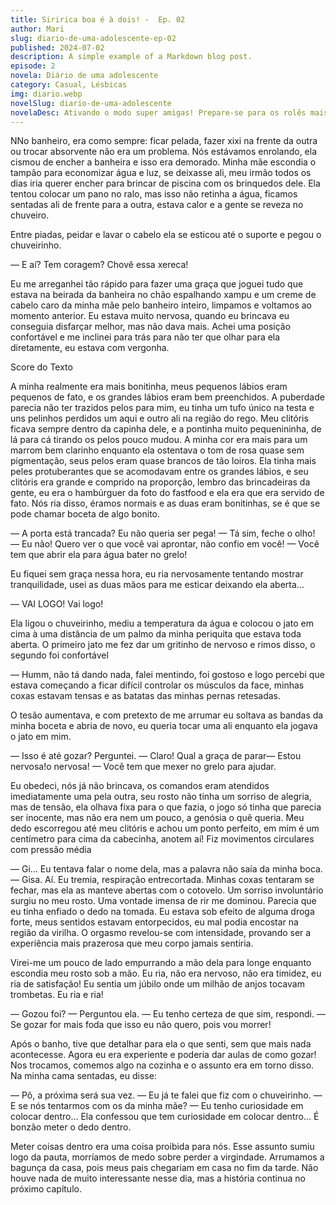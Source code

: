 ```yaml
---
title: Siririca boa é à dois! -  Ep. 02
author: Mari
slug: diario-de-uma-adolescente-ep-02
published: 2024-07-02
description: A simple example of a Markdown blog post.
episode: 2
novela: Diário de uma adolescente
category: Casual, Lésbicas
img: diario.webp
novelSlug: diario-de-uma-adolescente
novelaDesc: Ativando o modo super amigas! Prepare-se para os rolês mais insanos que duas garotas podem aprontar, como se fosse a coisa mais normal do mundo!
---
```


NNo banheiro, era como sempre: ficar pelada, fazer xixi na frente da outra ou trocar absorvente não era um problema. Nós estávamos enrolando, ela cismou de encher a banheira e isso era demorado. Minha mãe escondia o tampão para economizar água e luz, se deixasse ali, meu irmão todos os dias iria querer encher para brincar de piscina com os brinquedos dele. Ela tentou colocar um pano no ralo, mas isso não retinha a água, ficamos sentadas ali de frente para a outra, estava calor e a gente se reveza no chuveiro.

Entre piadas, peidar e lavar o cabelo ela se esticou até o suporte e pegou o chuveirinho.

— E aí? Tem coragem? Chovê essa xereca!

Eu me arreganhei tão rápido para fazer uma graça que joguei tudo que estava na beirada da banheira no chão espalhando xampu e um creme de cabelo caro da minha mãe pelo banheiro inteiro, limpamos e voltamos ao momento anterior. Eu estava muito nervosa, quando eu brincava eu conseguia disfarçar melhor, mas não dava mais. Achei uma posição confortável e me inclinei para trás para não ter que olhar para ela diretamente, eu estava com vergonha.

Score do Texto

A minha realmente era mais bonitinha, meus pequenos lábios eram pequenos de fato, e os grandes lábios eram bem preenchidos. A puberdade parecia não ter trazidos pelos para mim, eu tinha um tufo único na testa e uns pelinhos perdidos um aqui e outro ali na região do rego. Meu clitóris ficava sempre dentro da capinha dele, e a pontinha muito pequenininha, de lá para cá tirando os pelos pouco mudou. A minha cor era mais para um marrom bem clarinho enquanto ela ostentava o tom de rosa quase sem pigmentação, seus pelos eram quase brancos de tão loiros. Ela tinha mais peles protuberantes que se acomodavam entre os grandes lábios, e seu clitóris era grande e comprido na proporção, lembro das brincadeiras da gente, eu era o hambúrguer da foto do fastfood e ela era que era servido de fato. Nós ria disso, éramos normais e as duas eram bonitinhas, se é que se pode chamar boceta de algo bonito.

— A porta está trancada? Eu não queria ser pega! — Tá sim, feche o olho! — Eu não! Quero ver o que você vai aprontar, não confio em você! — Você tem que abrir ela para água bater no grelo!

Eu fiquei sem graça nessa hora, eu ria nervosamente tentando mostrar tranquilidade, usei as duas mãos para me esticar deixando ela aberta…

— VAI LOGO! Vai logo!

Ela ligou o chuveirinho, mediu a temperatura da água e colocou o jato em cima à uma distância de um palmo da minha periquita que estava toda aberta. O primeiro jato me fez dar um gritinho de nervoso e rimos disso, o segundo foi confortável

— Humm, não tá dando nada, falei mentindo, foi gostoso e logo percebi que estava começando a ficar difícil controlar os músculos da face, minhas coxas estavam tensas e as batatas das minhas pernas retesadas.

O tesão aumentava, e com pretexto de me arrumar eu soltava as bandas da minha boceta e abria de novo, eu queria tocar uma ali enquanto ela jogava o jato em mim.

— Isso é até gozar? Perguntei. — Claro! Qual a graça de parar— Estou nervosa!o nervosa! — Você tem que mexer no grelo para ajudar.

Eu obedeci, nós já não brincava, os comandos eram atendidos imediatamente uma pela outra, seu rosto não tinha um sorriso de alegria, mas de tensão, ela olhava fixa para o que fazia, o jogo só tinha que parecia ser inocente, mas não era nem um pouco, a genósia o quê queria. Meu dedo escorregou até meu clitóris e achou um ponto perfeito, em mim é um centímetro para cima da cabecinha, anotem aí! Fiz movimentos circulares com pressão média

— Gi… Eu tentava falar o nome dela, mas a palavra não saía da minha boca. — Gisa. Aí. Eu tremia, respiração entrecortada. Minhas coxas tentaram se fechar, mas ela as manteve abertas com o cotovelo. Um sorriso involuntário surgiu no meu rosto. Uma vontade imensa de rir me dominou. Parecia que eu tinha enfiado o dedo na tomada. Eu estava sob efeito de alguma droga forte, meus sentidos estavam entorpecidos, eu mal podia encostar na região da virilha. O orgasmo revelou-se com intensidade, provando ser a experiência mais prazerosa que meu corpo jamais sentiria.

Virei-me um pouco de lado empurrando a mão dela para longe enquanto escondia meu rosto sob a mão. Eu ria, não era nervoso, não era timidez, eu ria de satisfação! Eu sentia um júbilo onde um milhão de anjos tocavam trombetas. Eu ria e ria!

— Gozou foi? — Perguntou ela. — Eu tenho certeza de que sim, respondi. — Se gozar for mais foda que isso eu não quero, pois vou morrer!

Após o banho, tive que detalhar para ela o que senti, sem que mais nada acontecesse. Agora eu era experiente e poderia dar aulas de como gozar! Nos trocamos, comemos algo na cozinha e o assunto era em torno disso. Na minha cama sentadas, eu disse:

— Pô, a próxima será sua vez. — Eu já te falei que fiz com o chuveirinho. — E se nós tentarmos com os da minha mãe? — Eu tenho curiosidade em colocar dentro… Ela confessou que tem curiosidade em colocar dentro… É bonzão meter o dedo dentro.

Meter coisas dentro era uma coisa proibida para nós. Esse assunto sumiu logo da pauta, morríamos de medo sobre perder a virgindade. Arrumamos a bagunça da casa, pois meus pais chegariam em casa no fim da tarde. Não houve nada de muito interessante nesse dia, mas a história continua no próximo capítulo.